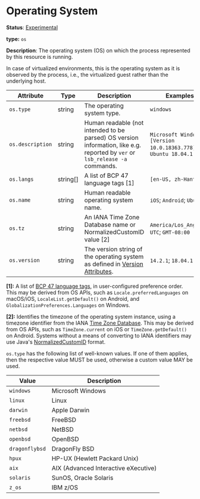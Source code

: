 # Operating System

**Status**: [Experimental](../../document-status.md)

**type:** `os`

**Description**: The operating system (OS) on which the process represented by this resource is running.

In case of virtualized environments, this is the operating system as it is observed by the process, i.e., the virtualized guest rather than the underlying host.

<!-- semconv os -->
| Attribute  | Type | Description  | Examples  | Required |
|---|---|---|---|---|
| `os.type` | string | The operating system type. | `windows` | Yes |
| `os.description` | string | Human readable (not intended to be parsed) OS version information, like e.g. reported by `ver` or `lsb_release -a` commands. | `Microsoft Windows [Version 10.0.18363.778]`; `Ubuntu 18.04.1 LTS` | No |
| `os.langs` | string[] | A list of BCP 47 language tags [1] | `[en-US, zh-Hant-CN]` | No |
| `os.name` | string | Human readable operating system name. | `iOS`; `Android`; `Ubuntu` | No |
| `os.tz` | string | An IANA Time Zone Database name or NormalizedCustomID value [2] | `America/Los_Angeles`; `UTC`; `GMT-08:00` | No |
| `os.version` | string | The version string of the operating system as defined in [Version Attributes](../../resource/semantic_conventions/README.md#version-attributes). | `14.2.1`; `18.04.1` | No |

**[1]:** A list of [BCP 47 language tags](https://tools.ietf.org/rfc/bcp/bcp47.txt), in user-configured preference order. This may be derived from OS APIs, such as `Locale.preferredLanguages` on macOS/iOS, `LocaleList.getDefault()` on Android, and `GlobalizationPreferences.Languages` on Windows.

**[2]:** Identifies the timezone of the operating system instance, using a timezone identifier from the IANA [Time Zone Database](https://www.iana.org/time-zones). This may be derived from OS APIs, such as `TimeZone.current` on iOS or `TimeZone.getDefault()` on Android. Systems without a means of converting to IANA identifiers may use Java's [NormalizedCustomID](https://docs.oracle.com/javase/8/docs/api/java/util/TimeZone.html#NormalizedCustomID) format.

`os.type` has the following list of well-known values. If one of them applies, then the respective value MUST be used, otherwise a custom value MAY be used.

| Value  | Description |
|---|---|
| `windows` | Microsoft Windows |
| `linux` | Linux |
| `darwin` | Apple Darwin |
| `freebsd` | FreeBSD |
| `netbsd` | NetBSD |
| `openbsd` | OpenBSD |
| `dragonflybsd` | DragonFly BSD |
| `hpux` | HP-UX (Hewlett Packard Unix) |
| `aix` | AIX (Advanced Interactive eXecutive) |
| `solaris` | SunOS, Oracle Solaris |
| `z_os` | IBM z/OS |
<!-- endsemconv -->